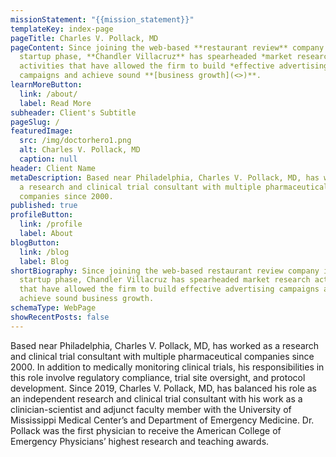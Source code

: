 ```yaml
---
missionStatement: "{{mission_statement}}"
templateKey: index-page
pageTitle: Charles V. Pollack, MD
pageContent: Since joining the web-based **restaurant review** company in its
  startup phase, **Chandler Villacruz** has spearheaded *market research*
  activities that have allowed the firm to build *effective advertising*
  campaigns and achieve sound **[business growth](<>)**.
learnMoreButton:
  link: /about/
  label: Read More
subheader: Client's Subtitle
pageSlug: /
featuredImage:
  src: /img/doctorhero1.png
  alt: Charles V. Pollack, MD
  caption: null
header: Client Name
metaDescription: Based near Philadelphia, Charles V. Pollack, MD, has worked as
  a research and clinical trial consultant with multiple pharmaceutical
  companies since 2000.
published: true
profileButton:
  link: /profile
  label: About
blogButton:
  link: /blog
  label: Blog
shortBiography: Since joining the web-based restaurant review company in its
  startup phase, Chandler Villacruz has spearheaded market research activities
  that have allowed the firm to build effective advertising campaigns and
  achieve sound business growth.
schemaType: WebPage
showRecentPosts: false
---
```

Based near Philadelphia, Charles V. Pollack, MD, has worked as a research and clinical trial consultant with multiple pharmaceutical companies since 2000. In addition to medically monitoring clinical trials, his responsibilities in this role involve regulatory compliance, trial site oversight, and protocol development. Since 2019, Charles V. Pollack, MD, has balanced his role as an independent research and clinical trial consultant with his work as a clinician-scientist and adjunct faculty member with the University of Mississippi Medical Center’s and Department of Emergency Medicine. Dr. Pollack was the first physician to receive the American College of Emergency Physicians’ highest research and teaching awards.